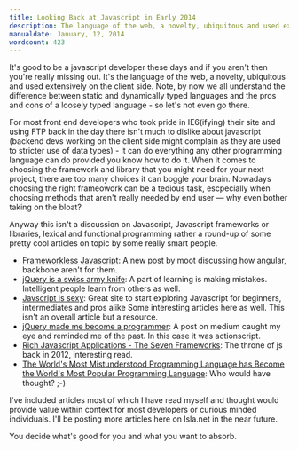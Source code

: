 ```yaml
---
title: Looking Back at Javascript in Early 2014
description: The language of the web, a novelty, ubiquitous and used extensively on the client side
manualdate: January, 12, 2014
wordcount: 423
---
```


It's good to be a javascript developer these days and if you aren't then you're really missing out. It's the language of the web, a novelty, ubiquitous and used extensively on the client side. Note, by now we all understand the difference between static and dynamically typed languages and the pros and cons of a loosely typed language - so let's not even go there.

For most front end developers who took pride in IE6(ifying) their site and using FTP back in the day there isn't much to dislike about javascript (backend devs working on the client side might complain as they are used to stricter use of data types) - it can do everything any other programming language can do provided you know how to do it. When it comes to choosing the framework and library that you might need for your next project, there are too many choices it can boggle your brain. Nowadays choosing the right frameowork can be a tedious task, escpecially when choosing methods that aren't really needed by end user — why even bother taking on the bloat?

Anyway this isn't a discussion on Javascript, Javascript frameworks or libraries, lexical and functional programming rather a round-up of some pretty cool articles on topic by some really smart people.

* [Frameworkless Javascript](https://moot.it/blog/technology/frameworkless-javascript.html): A new post by moot discussing how angular, backbone aren't for them.
* [jQuery is a swiss army knife](http://ajpiano.com/jquery-is-a-swiss-army-knife/): A part of learning is making mistakes. Intelligent people learn from others as well.
* [Javscript is sexy](http://javascriptissexy.com/): Great site to start exploring Javascript for beginners, intermediates and pros alike Some interesting articles here as well. This isn't an overall article but a resource.
* [jQuery made me become a programmer](https://medium.com/the-javascript-collection/d9e3f716bb9e): A post on medium caught my eye and reminded me of the past. In this case it was actionscript.
* [Rich Javascript Applications - The Seven Frameworks](http://blog.stevensanderson.com/2012/08/01/rich-javascript-applications-the-seven-frameworks-throne-of-js-2012/): The throne of js back in 2012, interesting read.
* [The World's Most Mistunderstood Programming Language has Become the World's Most Popular Programming Language](http://javascript.crockford.com/popular.html): Who would have thought? ;-)

I've included articles most of which I have read myself and thought would provide value within context for most developers or curious minded individuals. I'll be posting more articles here on lsla.net in the near future.

You decide what's good for you and what you want to absorb.

